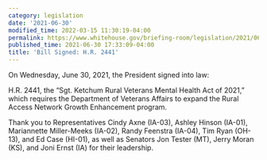 ```yaml
---
category: legislation
date: '2021-06-30'
modified_time: 2022-03-15 11:30:19-04:00
permalink: https://www.whitehouse.gov/briefing-room/legislation/2021/06/30/bill-signed-h-r-2441/
published_time: 2021-06-30 17:33:09-04:00
title: 'Bill Signed: H.R. 2441'
---
```

 
On Wednesday, June 30, 2021, the President signed into law:

H.R. 2441, the “Sgt. Ketchum Rural Veterans Mental Health Act of 2021,”
which requires the Department of Veterans Affairs to expand the Rural
Access Network Growth Enhancement program. 

Thank you to Representatives Cindy Axne (IA-03), Ashley Hinson (IA-01),
Mariannette Miller-Meeks (IA-02), Randy Feenstra (IA-04), Tim Ryan
(OH-13), and Ed Case (HI-01), as well as Senators Jon Tester (MT), Jerry
Moran (KS), and Joni Ernst (IA) for their leadership.
